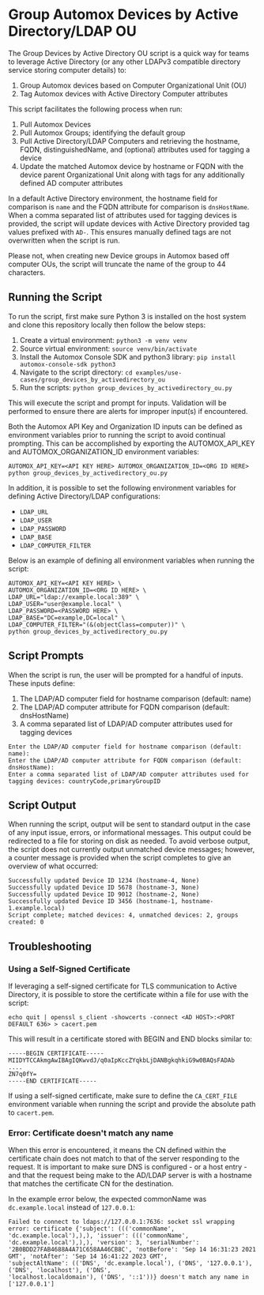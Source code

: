 # Group Automox Devices by Active Directory/LDAP OU
The Group Devices by Active Directory OU script is a quick way for teams to leverage Active Directory (or any
other LDAPv3 compatible directory service storing computer details) to:
1. Group Automox devices based on Computer Organizational Unit (OU)
2. Tag Automox devices with Active Directory Computer attributes
   
This script facilitates the following process when run:
1. Pull Automox Devices
2. Pull Automox Groups; identifying the default group
3. Pull Active Directory/LDAP Computers and retrieving the hostname, FQDN, distinguishedName, and (optional) attributes 
   used for tagging a device
4. Update the matched Automox device by hostname or FQDN with the device parent Organizational Unit along with tags
   for any additionally defined AD computer attributes

In a default Active Directory environment, the hostname field for comparison is `name` and the FQDN attribute for 
comparison is `dnsHostName`. When a comma separated list of attributes used for tagging devices is provided, the script
will update devices with Active Directory provided tag values prefixed with `AD-`. This ensures manually defined tags 
are not overwritten when the script is run.

Please not, when creating new Device groups in Automox based off computer OUs, the script will truncate
the name of the group to 44 characters.

## Running the Script
To run the script, first make sure Python 3 is installed on the host system and clone this repository locally then 
follow the below steps:
1. Create a virtual environment: `python3 -m venv venv`
2. Source virtual environment: `source venv/bin/activate`
3. Install the Automox Console SDK and python3 library: `pip install automox-console-sdk python3`
4. Navigate to the script directory: `cd examples/use-cases/group_devices_by_activedirectory_ou`   
4. Run the scripts: `python group_devices_by_activedirectory_ou.py`

This will execute the script and prompt for inputs. Validation will be performed to ensure there are alerts for improper 
input(s) if encountered.

Both the Automox API Key and Organization ID inputs can be defined as environment variables prior to running the script 
to avoid continual prompting. This can be accomplished by exporting the AUTOMOX_API_KEY and AUTOMOX_ORGANIZATION_ID environment 
variables:
```shell
AUTOMOX_API_KEY=<API KEY HERE> AUTOMOX_ORGANIZATION_ID=<ORG ID HERE> python group_devices_by_activedirectory_ou.py
```

In addition, it is possible to set the following environment variables for defining Active Directory/LDAP 
configurations:
- `LDAP_URL` 
- `LDAP_USER`
- `LDAP_PASSWORD`
- `LDAP_BASE`
- `LDAP_COMPUTER_FILTER`

Below is an example of defining all environment variables when running the script:
```shell
AUTOMOX_API_KEY=<API KEY HERE> \
AUTOMOX_ORGANIZATION_ID=<ORG ID HERE> \
LDAP_URL="ldap://example.local:389" \
LDAP_USER="user@example.local" \
LDAP_PASSWORD=<PASSWORD HERE> \
LDAP_BASE="DC=example,DC=local" \
LDAP_COMPUTER_FILTER="(&(objectClass=computer))" \
python group_devices_by_activedirectory_ou.py
```

## Script Prompts
When the script is run, the user will be prompted for a handful of inputs. These inputs define:
1. The LDAP/AD computer field for hostname comparison (default: name)
2. The LDAP/AD computer attribute for FQDN comparison (default: dnsHostName)
3. A comma separated list of LDAP/AD computer attributes used for tagging devices

```shell
Enter the LDAP/AD computer field for hostname comparison (default: name): 
Enter the LDAP/AD computer attribute for FQDN comparison (default: dnsHostName): 
Enter a comma separated list of LDAP/AD computer attributes used for tagging devices: countryCode,primaryGroupID
```

## Script Output
When running the script, output will be sent to standard output in the case of any input issue, errors, or informational 
messages. This output could be redirected to a file for storing on disk as needed. To avoid verbose output, the script 
does not currently output unmatched device messages; however, a counter message is provided when the script completes to 
give an overview of what occurred:
```
Successfully updated Device ID 1234 (hostname-4, None)
Successfully updated Device ID 5678 (hostname-3, None)
Successfully updated Device ID 9012 (hostname-2, None)
Successfully updated Device ID 3456 (hostname-1, hostname-1.example.local)
Script complete; matched devices: 4, unmatched devices: 2, groups created: 0
```

## Troubleshooting
### Using a Self-Signed Certificate
If leveraging a self-signed certificate for TLS communication to Active Directory, it is possible to store the 
certificate within a file for use with the script:
```shell
echo quit | openssl s_client -showcerts -connect <AD HOST>:<PORT DEFAULT 636> > cacert.pem
```

This will result in a certificate stored with BEGIN and END blocks similar to:
```shell
-----BEGIN CERTIFICATE-----
MIIDYTCCAkmgAwIBAgIQKwvdJ/q0aIpKccZYqkbLjDANBgkqhkiG9w0BAQsFADAb
....
ZN7q0fY=
-----END CERTIFICATE-----
```

If using a self-signed certificate, make sure to define the `CA_CERT_FILE` environment variable when running the script
and provide the absolute path to `cacert.pem`.

### Error: Certificate doesn't match any name
When this error is encountered, it means the CN defined within the certificate chain does not match to that of the server
responding to the request. It is important to make sure DNS is configured - or a host entry - and that the request being
make to the AD/LDAP server is with a hostname that matches the certificate CN for the destination.

In the example error below, the expected commonName was `dc.example.local` instead of `127.0.0.1`:
```
Failed to connect to ldaps://127.0.0.1:7636: socket ssl wrapping error: certificate {'subject': ((('commonName', 
'dc.example.local'),),), 'issuer': ((('commonName', 'dc.example.local'),),), 'version': 3, 'serialNumber': 
'2B0BDD27FAB4688A4A71C658AA46CB8C', 'notBefore': 'Sep 14 16:31:23 2021 GMT', 'notAfter': 'Sep 14 16:41:22 2023 GMT', 
'subjectAltName': (('DNS', 'dc.example.local'), ('DNS', '127.0.0.1'), ('DNS', 'localhost'), ('DNS', 
'localhost.localdomain'), ('DNS', '::1'))} doesn't match any name in ['127.0.0.1'] 
```
